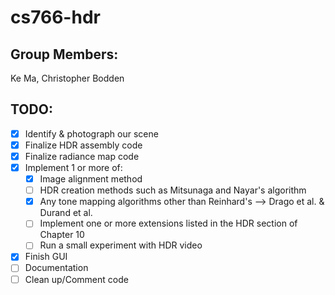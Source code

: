 # cs766-hdr

## Group Members:
Ke Ma, Christopher Bodden

## TODO:
* [X] Identify & photograph our scene
* [X] Finalize HDR assembly code
* [X] Finalize radiance map code
* [X] Implement 1 or more of: 
  - [X] Image alignment method
  - [ ] HDR creation methods such as Mitsunaga and Nayar's algorithm
  - [X] Any tone mapping algorithms other than Reinhard's --> Drago et al. & Durand et al.
  - [ ] Implement one or more extensions listed in the HDR section of Chapter 10
  - [ ] Run a small experiment with HDR video
* [X] Finish GUI 
* [ ] Documentation
* [ ] Clean up/Comment code
